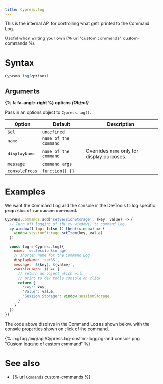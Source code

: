 ```yaml
---
title: Cypress.log
---
```


This is the internal API for controlling what gets printed to the Command Log.

Useful when writing your own {% url "custom commands" custom-commands %}.

# Syntax

```javascript
Cypress.log(options)
```

## Arguments

**{% fa fa-angle-right %} options**  ***(Object)***

Pass in an options object to `Cypress.log()`.

Option | Default | Description
--- | --- | ---
`$el` | `undefined` |
`name` | `name of the command` |
`displayName` | `name of the command` | Overrides `name` only for display purposes.
`message` | `command args` |
`consoleProps` | `function() {}` |

# Examples

We want the Command Log and the console in the DevTools to log specific properties of our custom command.

```javascript
Cypress.Commands.add('setSessionStorage', (key, value) => {
  // Turn off logging of the cy.window() to command log
  cy.window({ log: false }).then((window) => {
    window.sessionStorage.setItem(key, value)
  })

  const log = Cypress.log({
    name: 'setSessionStorage',
    // shorter name for the Command Log
    displayName: 'setSS',
    message: `${key}, ${value}`,
    consoleProps: () => {
      // return an object which will
      // print to dev tools console on click
      return {
        'Key': key,
        'Value': value,
        'Session Storage': window.sessionStorage
      }
    }
  })
})
```

The code above displays in the Command Log as shown below, with the console properties shown on click of the command.

{% imgTag /img/api/Cypress.log-custom-logging-and-console.png "Custom logging of custom command" %}

# See also

- {% url `Commands` custom-commands %}
